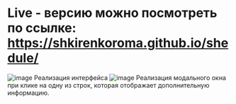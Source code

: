 # Live - версию можно посмотреть по ссылке: https://shkirenkoroma.github.io/shedule/
![image](https://user-images.githubusercontent.com/61347452/225887670-ec741dee-2c77-431c-a2fa-84493a17ad53.png)
Реализация интерфейса
![image](https://user-images.githubusercontent.com/61347452/225887845-e1fec424-30c6-4f68-873d-724e30fceaf6.png)
Реализация модального окна при клике на одну из строк, которая отображает дополнительную информацию.

